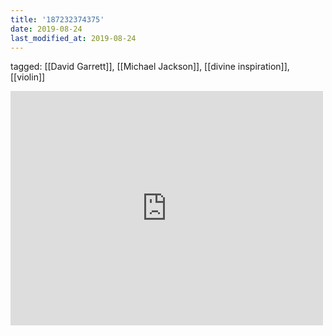 ```yaml
---
title: '187232374375'
date: 2019-08-24
last_modified_at: 2019-08-24
---
```

tagged: [[David Garrett]], [[Michael Jackson]], [[divine inspiration]], [[violin]]
<iframe allow="accelerometer; autoplay; clipboard-write; encrypted-media; gyroscope; picture-in-picture" allowfullscreen="" frameborder="0" height="375" id="youtube_iframe" src="https://www.youtube.com/embed/Aw1nUVyjMU4?feature=oembed&amp;enablejsapi=1&amp;origin=https://safe.txmblr.com&amp;wmode=opaque" width="500"></iframe>
